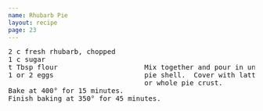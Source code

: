 ```yaml
---
name: Rhubarb Pie
layout: recipe
page: 23
---
```


<pre>
2 c fresh rhubarb, chopped
1 c sugar
t Tbsp flour                     Mix together and pour in unbaked
1 or 2 eggs                      pie shell.  Cover with lattice
                                 or whole pie crust.
Bake at 400° for 15 minutes.
Finish baking at 350° for 45 minutes.
</pre>
